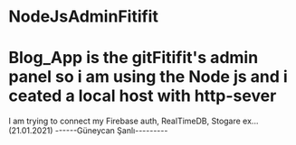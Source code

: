 # NodeJsAdminFitifit

# Blog_App is the gitFitifit's admin panel so i am using the Node js and i ceated a local host with http-sever 
  I am trying to connect my Firebase auth, RealTimeDB, Stogare ex...(21.01.2021)  ------Güneycan Şanlı---------
